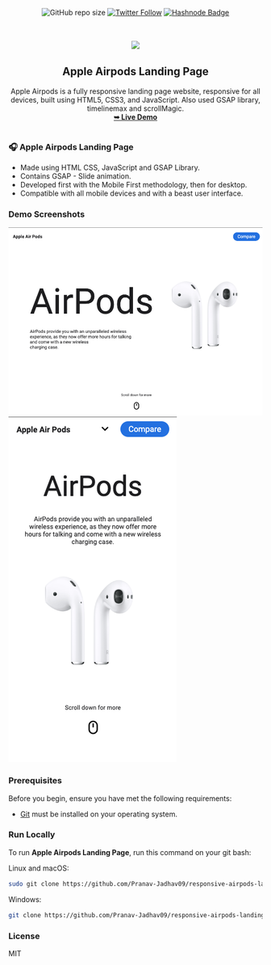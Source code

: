 <div align="center">

![GitHub repo size](https://img.shields.io/github/repo-size/Pranav-Jadhav09/responsive-airpods-landing-page)
[![Twitter Follow](https://img.shields.io/twitter/follow/Pranav_Jadhav09?style=social)](https://twitter.com/Pranav_Jadhav09)
[![Hashnode Badge](https://img.shields.io/badge/Read_What_I_learn-2962FF?style=social&logo=hashnode&logoColor=blue)](https://thejrpranav09.hashnode.dev/master-javascript-scroll-reveal-library-boost-the-user-experience)

<br />
<br />

<img src="https://encrypted-tbn0.gstatic.com/images?q=tbn:ANd9GcQktM8A_O35OKdv0vpPiF32_pIGb51AWBHuxA&usqp=CAU" style="width: 100">

<h2 align="center">Apple Airpods Landing Page</h2>
Apple Airpods is a fully responsive landing page website, responsive for all devices, built using HTML5, CSS3, and JavaScript. Also used GSAP library, timelinemax and scrollMagic. 
<a href="https://pranav-jadhav09.github.io/responsive-lamborghini-landing-page/"><br /><strong>➥ Live Demo</strong></a>

</div>

<br />

### 🎧 Apple Airpods Landing Page

- Made using HTML CSS, JavaScript and GSAP Library.
- Contains GSAP - Slide animation.
- Developed first with the Mobile First methodology, then for desktop.
- Compatible with all mobile devices and with a beast user interface.

### Demo Screenshots

![Landing Page Demo Screen](./assets/images/demo1.png "Demo Screen")
<br />
![Landing Page Demo Screen](./assets/images/demo2.png "Demo Screen")

### Prerequisites

Before you begin, ensure you have met the following requirements:

- [Git](https://git-scm.com/downloads "Download Git") must be installed on your operating system.

### Run Locally

To run **Apple Airpods Landing Page**, run this command on your git bash:

Linux and macOS:

```bash
sudo git clone https://github.com/Pranav-Jadhav09/responsive-airpods-landing-page.git
```

Windows:

```bash
git clone https://github.com/Pranav-Jadhav09/responsive-airpods-landing-page.git
```

### License

MIT
